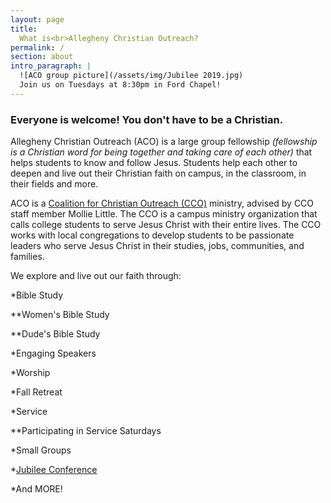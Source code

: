 ```yaml
---
layout: page
title:
  What is<br>Allegheny Christian Outreach?
permalink: /
section: about
intro_paragraph: |
  ![ACO group picture](/assets/img/Jubilee 2019.jpg)
  Join us on Tuesdays at 8:30pm in Ford Chapel!
---
```

### Everyone is welcome! You don't have to be a Christian.

Allegheny Christian Outreach (ACO) is a large group fellowship
_(fellowship is a Christian word for being together and taking care of each other)_
that helps students to know and follow Jesus. Students help each other to
deepen and live out their Christian faith on campus, in the classroom, in their
fields and more.



ACO is a [Coalition for Christian Outreach (CCO)](https://ccojubilee.org) ministry,
advised by CCO staff member Mollie Little. The CCO is a campus ministry organization
that calls college students to serve Jesus Christ with their entire lives.
The CCO works with local congregations to develop students to be passionate leaders
who serve Jesus Christ in their studies, jobs, communities, and families.

We explore and live out our faith through:

*Bible Study

  **Women's Bible Study

  **Dude's Bible Study

*Engaging Speakers

*Worship

*Fall Retreat

*Service

  **Participating in Service Saturdays

*Small Groups

*[Jubilee Conference](https://www.jubileeconference.com)

*And MORE!
